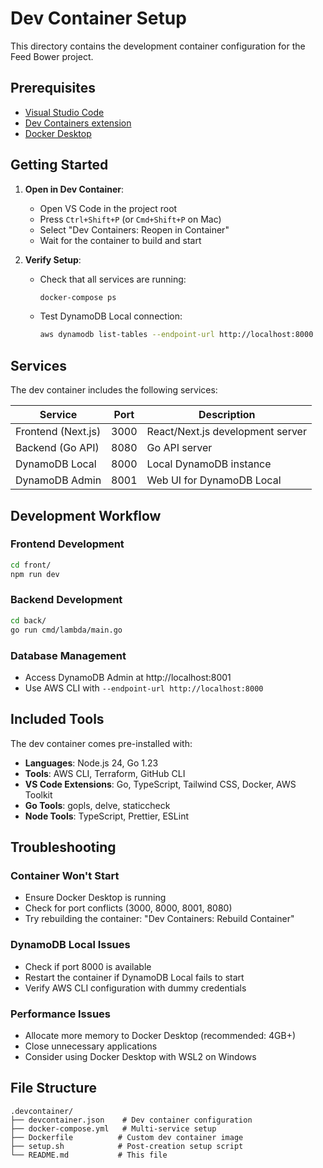# Dev Container Setup

This directory contains the development container configuration for the Feed Bower project.

## Prerequisites

- [Visual Studio Code](https://code.visualstudio.com/)
- [Dev Containers extension](https://marketplace.visualstudio.com/items?itemName=ms-vscode-remote.remote-containers)
- [Docker Desktop](https://www.docker.com/products/docker-desktop/)

## Getting Started

1. **Open in Dev Container**:
   - Open VS Code in the project root
   - Press `Ctrl+Shift+P` (or `Cmd+Shift+P` on Mac)
   - Select "Dev Containers: Reopen in Container"
   - Wait for the container to build and start

2. **Verify Setup**:
   - Check that all services are running:
     ```bash
     docker-compose ps
     ```
   - Test DynamoDB Local connection:
     ```bash
     aws dynamodb list-tables --endpoint-url http://localhost:8000
     ```

## Services

The dev container includes the following services:

| Service | Port | Description |
|---------|------|-------------|
| Frontend (Next.js) | 3000 | React/Next.js development server |
| Backend (Go API) | 8080 | Go API server |
| DynamoDB Local | 8000 | Local DynamoDB instance |
| DynamoDB Admin | 8001 | Web UI for DynamoDB Local |

## Development Workflow

### Frontend Development
```bash
cd front/
npm run dev
```

### Backend Development
```bash
cd back/
go run cmd/lambda/main.go
```

### Database Management
- Access DynamoDB Admin at http://localhost:8001
- Use AWS CLI with `--endpoint-url http://localhost:8000`

## Included Tools

The dev container comes pre-installed with:

- **Languages**: Node.js 24, Go 1.23
- **Tools**: AWS CLI, Terraform, GitHub CLI
- **VS Code Extensions**: Go, TypeScript, Tailwind CSS, Docker, AWS Toolkit
- **Go Tools**: gopls, delve, staticcheck
- **Node Tools**: TypeScript, Prettier, ESLint

## Troubleshooting

### Container Won't Start
- Ensure Docker Desktop is running
- Check for port conflicts (3000, 8000, 8001, 8080)
- Try rebuilding the container: "Dev Containers: Rebuild Container"

### DynamoDB Local Issues
- Check if port 8000 is available
- Restart the container if DynamoDB Local fails to start
- Verify AWS CLI configuration with dummy credentials

### Performance Issues
- Allocate more memory to Docker Desktop (recommended: 4GB+)
- Close unnecessary applications
- Consider using Docker Desktop with WSL2 on Windows

## File Structure

```
.devcontainer/
├── devcontainer.json    # Dev container configuration
├── docker-compose.yml   # Multi-service setup
├── Dockerfile          # Custom dev container image
├── setup.sh            # Post-creation setup script
└── README.md           # This file
```